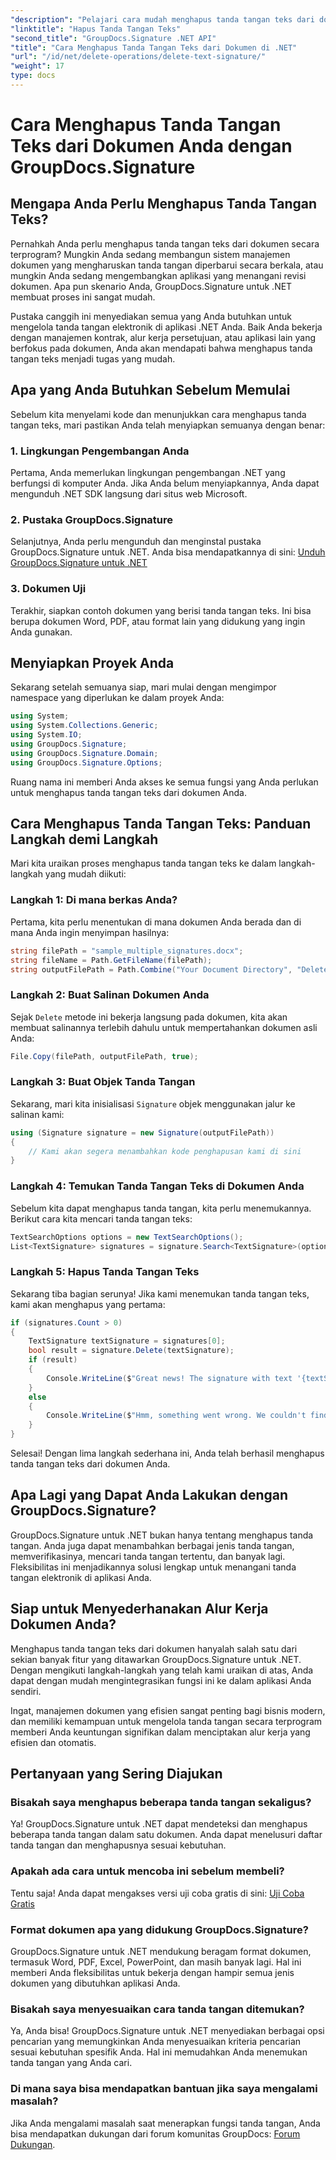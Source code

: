 ```yaml
---
"description": "Pelajari cara mudah menghapus tanda tangan teks dari dokumen menggunakan GroupDocs.Signature untuk .NET. Sempurna untuk menyederhanakan alur kerja dokumen Anda."
"linktitle": "Hapus Tanda Tangan Teks"
"second_title": "GroupDocs.Signature .NET API"
"title": "Cara Menghapus Tanda Tangan Teks dari Dokumen di .NET"
"url": "/id/net/delete-operations/delete-text-signature/"
"weight": 17
type: docs
---
```

# Cara Menghapus Tanda Tangan Teks dari Dokumen Anda dengan GroupDocs.Signature

## Mengapa Anda Perlu Menghapus Tanda Tangan Teks?

Pernahkah Anda perlu menghapus tanda tangan teks dari dokumen secara terprogram? Mungkin Anda sedang membangun sistem manajemen dokumen yang mengharuskan tanda tangan diperbarui secara berkala, atau mungkin Anda sedang mengembangkan aplikasi yang menangani revisi dokumen. Apa pun skenario Anda, GroupDocs.Signature untuk .NET membuat proses ini sangat mudah.

Pustaka canggih ini menyediakan semua yang Anda butuhkan untuk mengelola tanda tangan elektronik di aplikasi .NET Anda. Baik Anda bekerja dengan manajemen kontrak, alur kerja persetujuan, atau aplikasi lain yang berfokus pada dokumen, Anda akan mendapati bahwa menghapus tanda tangan teks menjadi tugas yang mudah.

## Apa yang Anda Butuhkan Sebelum Memulai

Sebelum kita menyelami kode dan menunjukkan cara menghapus tanda tangan teks, mari pastikan Anda telah menyiapkan semuanya dengan benar:

### 1. Lingkungan Pengembangan Anda

Pertama, Anda memerlukan lingkungan pengembangan .NET yang berfungsi di komputer Anda. Jika Anda belum menyiapkannya, Anda dapat mengunduh .NET SDK langsung dari situs web Microsoft.

### 2. Pustaka GroupDocs.Signature

Selanjutnya, Anda perlu mengunduh dan menginstal pustaka GroupDocs.Signature untuk .NET. Anda bisa mendapatkannya di sini: [Unduh GroupDocs.Signature untuk .NET](https://releases.groupdocs.com/signature/net/)

### 3. Dokumen Uji

Terakhir, siapkan contoh dokumen yang berisi tanda tangan teks. Ini bisa berupa dokumen Word, PDF, atau format lain yang didukung yang ingin Anda gunakan.

## Menyiapkan Proyek Anda

Sekarang setelah semuanya siap, mari mulai dengan mengimpor namespace yang diperlukan ke dalam proyek Anda:

```csharp
using System;
using System.Collections.Generic;
using System.IO;
using GroupDocs.Signature;
using GroupDocs.Signature.Domain;
using GroupDocs.Signature.Options;
```

Ruang nama ini memberi Anda akses ke semua fungsi yang Anda perlukan untuk menghapus tanda tangan teks dari dokumen Anda.

## Cara Menghapus Tanda Tangan Teks: Panduan Langkah demi Langkah

Mari kita uraikan proses menghapus tanda tangan teks ke dalam langkah-langkah yang mudah diikuti:

### Langkah 1: Di mana berkas Anda?

Pertama, kita perlu menentukan di mana dokumen Anda berada dan di mana Anda ingin menyimpan hasilnya:

```csharp
string filePath = "sample_multiple_signatures.docx";
string fileName = Path.GetFileName(filePath);
string outputFilePath = Path.Combine("Your Document Directory", "DeleteText", fileName);
```

### Langkah 2: Buat Salinan Dokumen Anda

Sejak `Delete` metode ini bekerja langsung pada dokumen, kita akan membuat salinannya terlebih dahulu untuk mempertahankan dokumen asli Anda:

```csharp
File.Copy(filePath, outputFilePath, true);
```

### Langkah 3: Buat Objek Tanda Tangan

Sekarang, mari kita inisialisasi `Signature` objek menggunakan jalur ke salinan kami:

```csharp
using (Signature signature = new Signature(outputFilePath))
{
    // Kami akan segera menambahkan kode penghapusan kami di sini
}
```

### Langkah 4: Temukan Tanda Tangan Teks di Dokumen Anda

Sebelum kita dapat menghapus tanda tangan, kita perlu menemukannya. Berikut cara kita mencari tanda tangan teks:

```csharp
TextSearchOptions options = new TextSearchOptions();
List<TextSignature> signatures = signature.Search<TextSignature>(options);
```

### Langkah 5: Hapus Tanda Tangan Teks

Sekarang tiba bagian serunya! Jika kami menemukan tanda tangan teks, kami akan menghapus yang pertama:

```csharp
if (signatures.Count > 0)
{
    TextSignature textSignature = signatures[0];
    bool result = signature.Delete(textSignature);
    if (result)
    {
        Console.WriteLine($"Great news! The signature with text '{textSignature.Text}' was successfully deleted from '{fileName}'.");
    }
    else
    {
        Console.WriteLine($"Hmm, something went wrong. We couldn't find a signature with text '{textSignature.Text}' to delete.");
    }
}
```

Selesai! Dengan lima langkah sederhana ini, Anda telah berhasil menghapus tanda tangan teks dari dokumen Anda.

## Apa Lagi yang Dapat Anda Lakukan dengan GroupDocs.Signature?

GroupDocs.Signature untuk .NET bukan hanya tentang menghapus tanda tangan. Anda juga dapat menambahkan berbagai jenis tanda tangan, memverifikasinya, mencari tanda tangan tertentu, dan banyak lagi. Fleksibilitas ini menjadikannya solusi lengkap untuk menangani tanda tangan elektronik di aplikasi Anda.

## Siap untuk Menyederhanakan Alur Kerja Dokumen Anda?

Menghapus tanda tangan teks dari dokumen hanyalah salah satu dari sekian banyak fitur yang ditawarkan GroupDocs.Signature untuk .NET. Dengan mengikuti langkah-langkah yang telah kami uraikan di atas, Anda dapat dengan mudah mengintegrasikan fungsi ini ke dalam aplikasi Anda sendiri.

Ingat, manajemen dokumen yang efisien sangat penting bagi bisnis modern, dan memiliki kemampuan untuk mengelola tanda tangan secara terprogram memberi Anda keuntungan signifikan dalam menciptakan alur kerja yang efisien dan otomatis.

## Pertanyaan yang Sering Diajukan

### Bisakah saya menghapus beberapa tanda tangan sekaligus?

Ya! GroupDocs.Signature untuk .NET dapat mendeteksi dan menghapus beberapa tanda tangan dalam satu dokumen. Anda dapat menelusuri daftar tanda tangan dan menghapusnya sesuai kebutuhan.

### Apakah ada cara untuk mencoba ini sebelum membeli?

Tentu saja! Anda dapat mengakses versi uji coba gratis di sini: [Uji Coba Gratis](https://releases.groupdocs.com/)

### Format dokumen apa yang didukung GroupDocs.Signature?

GroupDocs.Signature untuk .NET mendukung beragam format dokumen, termasuk Word, PDF, Excel, PowerPoint, dan masih banyak lagi. Hal ini memberi Anda fleksibilitas untuk bekerja dengan hampir semua jenis dokumen yang dibutuhkan aplikasi Anda.

### Bisakah saya menyesuaikan cara tanda tangan ditemukan?

Ya, Anda bisa! GroupDocs.Signature untuk .NET menyediakan berbagai opsi pencarian yang memungkinkan Anda menyesuaikan kriteria pencarian sesuai kebutuhan spesifik Anda. Hal ini memudahkan Anda menemukan tanda tangan yang Anda cari.

### Di mana saya bisa mendapatkan bantuan jika saya mengalami masalah?

Jika Anda mengalami masalah saat menerapkan fungsi tanda tangan, Anda bisa mendapatkan dukungan dari forum komunitas GroupDocs: [Forum Dukungan](https://forum.groupdocs.com/c/signature/13).